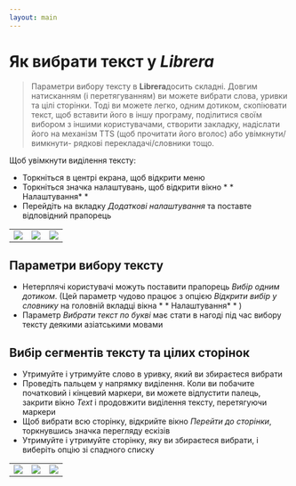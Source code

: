 ```yaml
---
layout: main
---
```


# Як вибрати текст у _Librera_

> Параметри вибору тексту в **Librera**досить складні. Довгим натисканням (і перетягуванням) ви можете вибрати слова, уривки та цілі сторінки. Тоді ви можете легко, одним дотиком, скопіювати текст, щоб вставити його в іншу програму, поділитися своїм вибором з іншими користувачами, створити закладку, надіслати його на механізм TTS (щоб прочитати його вголос) або увімкнути/вимкнути- рядкові перекладачі/словники тощо.

Щоб увімкнути виділення тексту:
* Торкніться в центрі екрана, щоб відкрити меню
* Торкніться значка налаштувань, щоб відкрити вікно * * Налаштування* * 
* Перейдіть на вкладку _Додаткові налаштування_ та поставте відповідний прапорець


||||
|-|-|-|
|![](1.jpg)|![](2.jpg)|![](3.jpg)|

## Параметри вибору тексту
* Нетерплячі користувачі можуть поставити прапорець _Вибір одним дотиком_. (Цей параметр чудово працює з опцією _Відкрити вибір у словнику_ на головній вкладці вікна * * Налаштування* * )
* Параметр _Вибрати текст по букві_ має стати в нагоді під час вибору тексту деякими азіатськими мовами

## Вибір сегментів тексту та цілих сторінок
* Утримуйте і утримуйте слово в уривку, який ви збираєтеся вибрати
* Проведіть пальцем у напрямку виділення. Коли ви побачите початковий і кінцевий маркери, ви можете відпустити палець, закрити вікно _Text_ і продовжити виділення тексту, перетягуючи маркери
* Щоб вибрати всю сторінку, відкрийте вікно _Перейти до сторінки_, торкнувшись значка перегляду ескізів
* Утримуйте і утримуйте сторінку, яку ви збираєтеся вибрати, і виберіть опцію зі спадного списку

||||
|-|-|-|
|![](4.jpg)|![](5.jpg)|![](6.jpg)|
